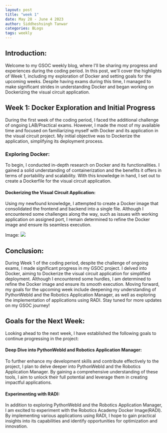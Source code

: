 ```yaml
---
layout: post
title: "week 1"
date: May 28 - June 4 2023
author: Siddheshsingh Tanwar
categories: BLogs
tags: weekly
---
```


## Introduction:
Welcome to my GSOC weekly blog, where I'll be sharing my progress and experiences during the coding period. In this post, we'll cover the highlights of Week 1, including my exploration of Docker and setting goals for the upcoming weeks. Despite having exams during this time, I managed to make significant strides in understanding Docker and began working on Dockerizing the visual circuit application.

## Week 1: Docker Exploration and Initial Progress
During the first week of the coding period, I faced the additional challenge of ongoing LAB/Practical exams. However, I made the most of my available time and focused on familiarizing myself with Docker and its application in the visual circuit project. My initial objective was to Dockerize the application, simplifying its deployment process.

### Exploring Docker:
To begin, I conducted in-depth research on Docker and its functionalities. I gained a solid understanding of containerization and the benefits it offers in terms of portability and scalability. With this knowledge in hand, I set out to create a Dockerfile for the visual circuit application.

#### Dockerizing the Visual Circuit Application:
Using my newfound knowledge, I attempted to create a Docker image that consolidated the frontend and backend into a single file. Although I encountered some challenges along the way, such as issues with working application on assigned port, I remain determined to refine the Docker image and ensure its seamless execution.

Image: 
![](https://hackmd.io/_uploads/HJzwbHyvn.png)


## Conclusion:
During Week 1 of the coding period, despite the challenge of ongoing exams, I made significant progress in my GSOC project. I delved into Docker, aiming to Dockerize the visual circuit application for simplified deployment. Although I encountered some hurdles, I am determined to refine the Docker image and ensure its smooth execution. Moving forward, my goals for the upcoming week include deepening my understanding of PythonWebId and the Robotics Application Manager, as well as exploring the implementation of applications using RADI. Stay tuned for more updates on my GSOC journey!

## Goals for the Next Week:
Looking ahead to the next week, I have established the following goals to continue progressing in the project:

#### Deep Dive into PythonWebId and Robotics Application Manager:
To further enhance my development skills and contribute effectively to the project, I plan to delve deeper into PythonWebId and the Robotics Application Manager. By gaining a comprehensive understanding of these tools, I aim to unlock their full potential and leverage them in creating impactful applications.

#### Experimenting with RADI:
In addition to exploring PythonWebId and the Robotics Application Manager, I am excited to experiment with the Robotics Academy Docker Image(RADI). By implementing various applications using RADI, I hope to gain practical insights into its capabilities and identify opportunities for optimization and innovation.
